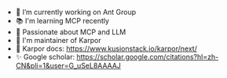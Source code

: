 - 🔭 I’m currently working on Ant Group 
- 📚 I'm learning MCP recently
- 🌱 Passionate about MCP and LLM
- 👯 I'm maintainer of Karpor
- 🤔 Karpor docs: https://www.kusionstack.io/karpor/next/
- ✨ Google scholar: https://scholar.google.com/citations?hl=zh-CN&pli=1&user=G_uSeL8AAAAJ
